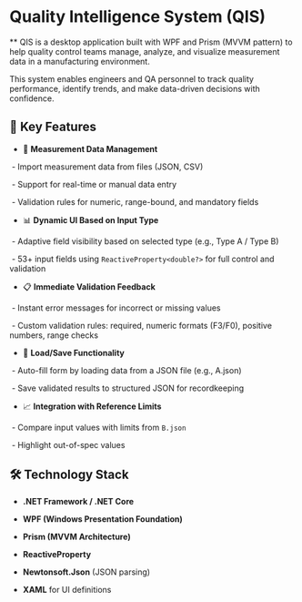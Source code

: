# Quality Intelligence System (QIS) 
** QIS is a desktop application built with WPF and Prism (MVVM pattern) to help quality control teams manage, analyze, and visualize measurement data in a manufacturing environment.

This system enables engineers and QA personnel to track quality performance, identify trends, and make data-driven decisions with confidence.

## 🧩 Key Features
- 🧪 **Measurement Data Management**

  - Import measurement data from files (JSON, CSV)

  - Support for real-time or manual data entry

  - Validation rules for numeric, range-bound, and mandatory fields


- 📊 **Dynamic UI Based on Input Type**

  - Adaptive field visibility based on selected type (e.g., Type A / Type B)

  - 53+ input fields using `ReactiveProperty<double?>` for full control and validation


- 📋 **Immediate Validation Feedback**

  - Instant error messages for incorrect or missing values

  - Custom validation rules: required, numeric formats (F3/F0), positive numbers, range checks


- 💾 **Load/Save Functionality**

  - Auto-fill form by loading data from a JSON file (e.g., A.json)

  - Save validated results to structured JSON for recordkeeping


- 📈 **Integration with Reference Limits**

  - Compare input values with limits from `B.json`

  - Highlight out-of-spec values


## 🛠️ Technology Stack
- **.NET Framework / .NET Core**

- **WPF (Windows Presentation Foundation)**

- **Prism (MVVM Architecture)**

- **ReactiveProperty**

- **Newtonsoft.Json** (JSON parsing)

- **XAML** for UI definitions
